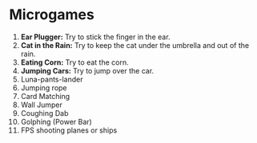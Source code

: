 # Microgames

1. **Ear Plugger:** Try to stick the finger in the ear.
2. **Cat in the Rain:** Try to keep the cat under the umbrella and out of the rain.
3. **Eating Corn:** Try to eat the corn.
4. **Jumping Cars:** Try to jump over the car.
5. Luna-pants-lander
6. Jumping rope
7. Card Matching
8. Wall Jumper
9. Coughing Dab
10. Golphing (Power Bar)
11. FPS shooting planes or ships

